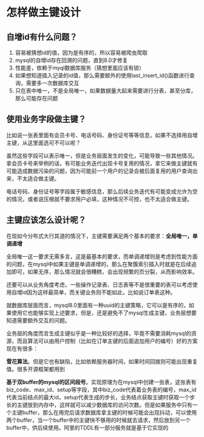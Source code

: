 # 怎样做主键设计

## 自增id有什么问题？

1. 容易被猜想id的值，因为是有序的，所以容易被爬虫爬取
2. mysql的自增id存在回溯的问题，直到8.0才修复
3. 性能差，依赖于myql数据库服务（猜想里面应该有锁）
4. 如果想知道插入记录的id值，那么需要额外的使用last_insert_id()函数进行查询，需要多一次数据库交互
5. 只在表中唯一，不是全局唯一，如果数据量大起来需要进行分表，甚至分库，那么可能存在问题

## 使用业务字段做主键？

比如说一张表里面有会员卡号、电话号码、身份证号等等信息，如果不选择用自增主键，从这里面选可不可以呢？

虽然这些字段可以表示唯一，但是业务层面发生的变化，可能导致一些其他情况。拿会员卡号来举例的话，有可能业务迭代出现卡号复用的情况，拿它来做主键就有可能造成数据污染的问题，因为可能前一个用户的记录会被后面复用的用户查询出来，不太适合做主键。

电话号码、身份证号等字段属于敏感信息，那么后续业务迭代有可能变成允许为空的情况，或者说压根就不要求用户必填，这种情况不可控，也不太适合做主键。

## 主键应该怎么设计呢？

在现如今分布式大行其道的情况下，主键需要满足两个基本的要求：**全局唯一，单调递增**

全局唯一这一要求无需多言，这是最基本的要求，而单调递增则是考虑到性能方面的问题，在mysql中如果主键是单调递增的，那么在聚簇索引插入时就是在后续追加即可，如果无序，那么情况就会很糟糕，会出现频繁的页分裂，从而影响效率。

还要可以从业务角度考虑，一些操作记录表、日志表等不是很重要的表可以考虑使用自增id因为这样最简单，而关键业务则不能如此，比如说订单表这种。

就数据库层面而言，mysql8.0里面有一种uuid的主键策略，它可以是有序的，如果使用它也能够实现上述要求，但是，还是避免不了mysql生成主键，业务层想要知道需要额外交互的问题。

业务层的角度而言生成主键似乎是一种比较好的选择，毕竟不需要消耗mysql的资源，而且算法可以由用户控制（比如在订单主键的后面追加用户的编号）好的方案现在有很多：

**雪花算法**。但是它也有缺陷，比如依赖服务器时间，如果时间回拨则可能出现重复值。很多开源框架都用到

**基于双buffer的mysql的区间段号**。实现原理为在mysql中创建一张表，这张表有biz_code、max_id、setup等字段，其中biz_code代表着业务表的编号，max_id代表当前结点的最大id，setup代表生成的步长，业务结点获取主键时获取一个步长的主键放到内存中，这样就可以减少数据库的访问次数。但是如果服务中只有一个主键buffer，那么在用完后请求数据库拿主键的时候可能会出现抖动，可以使用两个buffer，当一个buffer中的主键快不够用的时候就去请求，然后放到另一个buffer中，供后续使用。阿里的TDDL有一部分服务就是基于它实现的

